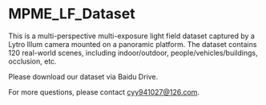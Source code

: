 # MPME_LF_Dataset
This is a multi-perspective multi-exposure light field dataset captured by a Lytro Illum camera mounted on a panoramic platform. The dataset contains 120 real-world scenes, including indoor/outdoor, people/vehicles/buildings, occlusion, etc.

Please download our dataset via Baidu Drive.

For more questions, please contact cyy941027@126.com. 
